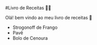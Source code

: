#Livro de Receitas :man_cook:



Olá! bem vindo ao meu livro de receitas :wave:
 - Strogonoff de Frango
 - Pavê
 - Bolo de Cenoura
